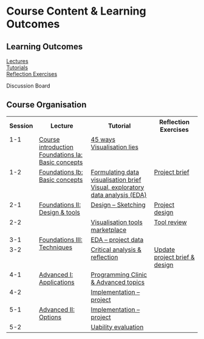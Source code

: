 # Course Content &amp; Learning Outcomes

## Learning Outcomes


[Lectures](lectures.md)  
[Tutorials](tutorials.md)  
[Reflection Exercises](reflection_exercises.md)

Discussion Board

## Course Organisation

<table>
  <tr>
    <th>Session</th>
    <th>Lecture</th>
    <th>Tutorial</th>
    <th>Reflection Exercises</th>
  </tr><tr style = "vertical-align:top;">
    <td>1-1</td>
    <td>
      <a href="lectures.md#1-1a">Course introduction</a><br/>
      <a href="lectures.md#1-1b">Foundations Ia: Basic concepts</a>
    </td><td>
      <a href="tutorials.md#1-1a">45 ways</a><br/>
      <a href="tutorials.md#1-1b">Visualisation lies</a>
    </td><td>
    </td>
  </tr><tr style = "vertical-align:top;">
    <td>1-2</td>
    <td>
      <a href="lectures.md#1-2">Foundations Ib: Basic concepts</a><br/>
    </td><td>
      <a href="tutorials.md#1-2a">Formulating data visualisation brief</a><br/>
      <a href="tutorials.md#1-2b">Visual, exploratory data analysis (EDA)</a>
    </td><td>
      <a href="reflection_exercises.md#1-1">Project brief</a>
    </td>
  </tr><tr style = "vertical-align:top;">
    <td>2-1</td>
    <td rowspan = "2" style = "vertical-align:top;">
      <a href="lectures.md#2-1">Foundations II: Design &amp; tools</a><br/>
    </td><td>
      <a href="tutorials.md#2-1">Design &ndash; Sketching</a><br/>
    </td><td>
      <a href="reflection_exercises.md#2-1">Project design</a>
    </td>
  </tr><tr style = "vertical-align:top;">
    <td>2-2</td>
    <td>
      <a href="tutorials.md#2-1">Visualisation tools marketplace</a><br/>
    </td><td>
      <a href="reflection_exercises.md#2-2">Tool review</a>
    </td>
  </tr><tr style = "vertical-align:top;">
    <td>3-1</td>
    <td rowspan = 2 style = "vertical-align:top;">
      <a href="lectures.md#3-1">Foundations III: Techniques</a><br/>
    </td><td>
      <a href="tutorials.md#3-1">EDA &ndash; project data</a><br/>
    </td><td>
    </td>
  </tr><tr style = "vertical-align:top;">
    <td>3-2</td>
    <td>
      <a href="tutorials.md#3-2">Critical analysis &amp; reflection</a>
    </td><td>
      <a href="reflection_exercises.md#2-1">Update project brief &amp; design</a>
    </td>
  </tr><tr style = "vertical-align:top;">
  <td>4-1</td>
    <td rowspan = 2 style = "vertical-align:top;">
      <a href="lectures.md#4-1">Advanced I: Applications</a><br/>
    </td><td>
      <a href="tutorials.md#4-1">Programming Clinic &amp; Advanced topics</a>
    </td><td>
    </td>
  </tr><tr style = "vertical-align:top;">
    <td>4-2</td>
    <td>
      <a href="tutorials.md#4-2">Implementation &ndash; project</a>
    </td><td>
    </td>
  </tr><tr style = "vertical-align:top;">
    <td>5-1</td>
    <td rowspan = 2 style = "vertical-align:top;">
      <a href="lectures.md#5-1">Advanced II: Options</a><br/>
    </td><td>
      <a href="tutorials.md#5-1">Implementation &ndash; project</a>
    </td><td>
    </td>
  </tr><tr style = "vertical-align:top;">
    <td>5-2</td>
    <td>
      <a href="tutorials.md#5-2">Uability evaluation</a>
    </td><td>
    </td>
  </tr>
</table>
